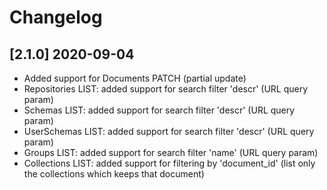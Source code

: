 # Changelog

## [2.1.0] 2020-09-04
- Added support for Documents PATCH (partial update)
- Repositories LIST: added support for search filter 'descr' (URL query param)
- Schemas LIST: added support for search filter 'descr' (URL query param)
- UserSchemas LIST: added support for search filter 'descr' (URL query param)
- Groups LIST: added support for search filter 'name' (URL query param)
- Collections LIST: added support for filtering by 'document_id' (list only the
  collections which keeps that document)
